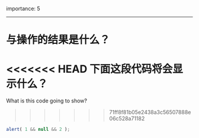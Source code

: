 importance: 5

---

# 与操作的结果是什么？

<<<<<<< HEAD
下面这段代码将会显示什么？
=======
What is this code going to show?
>>>>>>> 71ff8f81b05e2438a3c56507888e06c528a71182

```js
alert( 1 && null && 2 );
```

